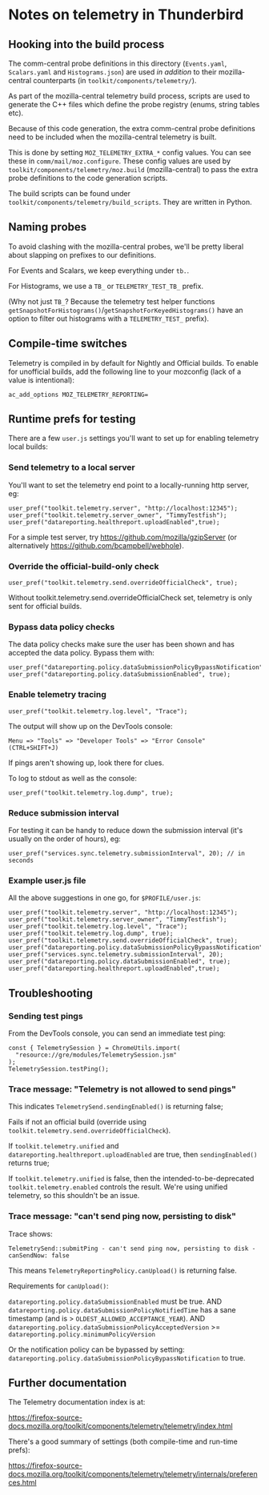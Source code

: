 # Notes on telemetry in Thunderbird

## Hooking into the build process

The comm-central probe definitions in this directory (`Events.yaml`,
`Scalars.yaml` and `Histograms.json`) are used _in addition_ to
their mozilla-central counterparts (in `toolkit/components/telemetry/`).

As part of the mozilla-central telemetry build process, scripts are used to
generate the C++ files which define the probe registry (enums, string tables
etc).

Because of this code generation, the extra comm-central probe definitions
need to be included when the mozilla-central telemetry is built.

This is done by setting `MOZ_TELEMETRY_EXTRA_*` config values. You can
see these in `comm/mail/moz.configure`.
These config values are used by `toolkit/components/telemetry/moz.build`
(mozilla-central) to pass the extra probe definitions to the code
generation scripts.

The build scripts can be found under `toolkit/components/telemetry/build_scripts`.
They are written in Python.

## Naming probes

To avoid clashing with the mozilla-central probes, we'll be pretty liberal
about slapping on prefixes to our definitions.

For Events and Scalars, we keep everything under `tb.`.

For Histograms, we use a `TB_` or `TELEMETRY_TEST_TB_` prefix.

(Why not just `TB_`? Because the telemetry test helper functions
`getSnapshotForHistograms()`/`getSnapshotForKeyedHistograms()` have an option
to filter out histograms with a `TELEMETRY_TEST_` prefix).

## Compile-time switches

Telemetry is compiled in by default for Nightly and Official builds. To enable for
unofficial builds, add the following line to your mozconfig (lack of a value is
intentional):

    ac_add_options MOZ_TELEMETRY_REPORTING=

## Runtime prefs for testing

There are a few `user.js` settings you'll want to set up for enabling telemetry local builds:

### Send telemetry to a local server

You'll want to set the telemetry end point to a locally-running http server, eg:
```
user_pref("toolkit.telemetry.server", "http://localhost:12345");
user_pref("toolkit.telemetry.server_owner", "TimmyTestfish");
user_pref("datareporting.healthreport.uploadEnabled",true);
```

For a simple test server, try https://github.com/mozilla/gzipServer
(or alternatively https://github.com/bcampbell/webhole).

### Override the official-build-only check

```
user_pref("toolkit.telemetry.send.overrideOfficialCheck", true);
```

Without toolkit.telemetry.send.overrideOfficialCheck set, telemetry is only sent for official builds.

### Bypass data policy checks

The data policy checks make sure the user has been shown and
has accepted the data policy. Bypass them with:

```
user_pref("datareporting.policy.dataSubmissionPolicyBypassNotification",true);
user_pref("datareporting.policy.dataSubmissionEnabled", true);
```

### Enable telemetry tracing

```
user_pref("toolkit.telemetry.log.level", "Trace");
```

The output will show up on the DevTools console:

    Menu => "Tools" => "Developer Tools" => "Error Console"  (CTRL+SHIFT+J)

If pings aren't showing up, look there for clues.

To log to stdout as well as the console:
```
user_pref("toolkit.telemetry.log.dump", true);
```

### Reduce submission interval

For testing it can be handy to reduce down the submission interval (it's
usually on the order of hours), eg:
```
user_pref("services.sync.telemetry.submissionInterval", 20); // in seconds
```

### Example user.js file

All the above suggestions in one go, for `$PROFILE/user.js`:

```
user_pref("toolkit.telemetry.server", "http://localhost:12345");
user_pref("toolkit.telemetry.server_owner", "TimmyTestfish");
user_pref("toolkit.telemetry.log.level", "Trace");
user_pref("toolkit.telemetry.log.dump", true);
user_pref("toolkit.telemetry.send.overrideOfficialCheck", true);
user_pref("datareporting.policy.dataSubmissionPolicyBypassNotification",true);
user_pref("services.sync.telemetry.submissionInterval", 20);
user_pref("datareporting.policy.dataSubmissionEnabled", true);
user_pref("datareporting.healthreport.uploadEnabled",true);
```

## Troubleshooting

### Sending test pings

From the DevTools console, you can send an immediate test ping:

```
const { TelemetrySession } = ChromeUtils.import(
  "resource://gre/modules/TelemetrySession.jsm"
);
TelemetrySession.testPing();
```

### Trace message: "Telemetry is not allowed to send pings"

This indicates `TelemetrySend.sendingEnabled()` is returning false;

Fails if not an official build (override using `toolkit.telemetry.send.overrideOfficialCheck`).

If `toolkit.telemetry.unified` and `datareporting.healthreport.uploadEnabled` are true, then
`sendingEnabled()` returns true;

If `toolkit.telemetry.unified` is false, then the intended-to-be-deprecated `toolkit.telemetry.enabled` controls the result.
We're using unified telemetry, so this shouldn't be an issue.

### Trace message: "can't send ping now, persisting to disk"

Trace shows:
```
TelemetrySend::submitPing - can't send ping now, persisting to disk - canSendNow: false
```

This means `TelemetryReportingPolicy.canUpload()` is returning false.

Requirements for `canUpload()`:

`datareporting.policy.dataSubmissionEnabled` must be true.
AND
`datareporting.policy.dataSubmissionPolicyNotifiedTime` has a sane timestamp (and is > `OLDEST_ALLOWED_ACCEPTANCE_YEAR`).
AND
`datareporting.policy.dataSubmissionPolicyAcceptedVersion` >= `datareporting.policy.minimumPolicyVersion`

Or the notification policy can be bypassed by setting:
`datareporting.policy.dataSubmissionPolicyBypassNotification` to true.

## Further documentation

The Telemetry documentation index is at:

https://firefox-source-docs.mozilla.org/toolkit/components/telemetry/telemetry/index.html

There's a good summary of settings (both compile-time and run-time prefs):

https://firefox-source-docs.mozilla.org/toolkit/components/telemetry/telemetry/internals/preferences.html
